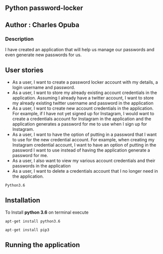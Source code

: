## Python password-locker
## Author : Charles Opuba
### Description
I have created an application that will help us manage our passwords and even generate new passwords for us.
## User stories
- As a user, I want to create a password locker account with my details, a login username and password.
- As a user, I want to store my already existing account credentials in the application. Assuming I already have a twitter account, I want to store my already existing twitter username and password in the application
- As a user, I want to create new account credentials in the application. For example, if I have not yet signed up for Instagram, I would want to create a credentials account for Instagram in the application and the application generates a password for me to use when I sign up for Instagram.
- As a user, I want to have the option of putting in a password that I want to use for the new credential account. For example, when creating my Instagram credential account, I want to have an option of putting in the password I want to use instead of having the application generate a password for me.
- As a user, I also want to view my various account credentials and their passwords in the application
- As a user, I want to delete a credentials account that I no longer need in the application.


```
Python3.6
```
## Installation

To Install **python 3.6** on terminal execute

```
apt-get install python3.6
```

```
apt-get install pip3
```

## Running the application




